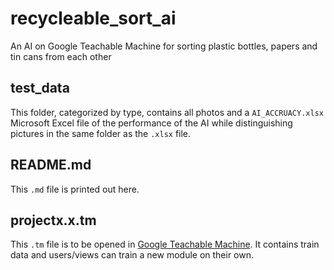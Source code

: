 # recycleable_sort_ai
An AI on Google Teachable Machine for sorting plastic bottles, papers and tin cans from each other

## test_data
This folder, categorized by type, contains all photos and a `AI_ACCRUACY.xlsx` Microsoft Excel file of the performance of the AI while distinguishing pictures in the same folder as the `.xlsx` file.

## README.md
This `.md` file is printed out here.

## projectx.x.tm
This `.tm` file is to be opened in [Google Teachable Machine](https://teachablemachine.withgoogle.com/ "Link to Google Teachable Machine"). It contains train data and users/views can train a new module on their own.
